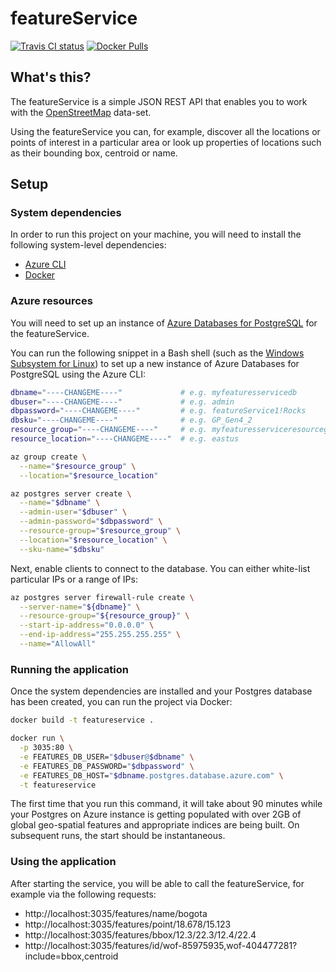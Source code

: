 # featureService #

[![Travis CI status](https://api.travis-ci.org/CatalystCode/featureService.svg?branch=master)](https://travis-ci.org/CatalystCode/featureService)
[![Docker Pulls](https://img.shields.io/docker/pulls/cwolff/featureservice.svg)](https://hub.docker.com/r/cwolff/featureservice/)

## What's this? ##

The featureService is a simple JSON REST API that enables you to work with the
[OpenStreetMap](https://www.openstreetmap.org/) data-set.

Using the featureService you can, for example, discover all the locations or
points of interest in a particular area or look up properties of locations such
as their bounding box, centroid or name.

## Setup ##

### System dependencies ###

In order to run this project on your machine, you will need to install the
following system-level dependencies:

- [Azure CLI](https://docs.microsoft.com/en-us/cli/azure/install-azure-cli?view=azure-cli-latest)
- [Docker](https://docs.docker.com/docker-for-windows/)

### Azure resources ###

You will need to set up an instance of [Azure Databases for PostgreSQL](https://azure.microsoft.com/en-us/services/postgresql/) for the featureService.

You can run the following snippet in a Bash shell (such as the [Windows Subsystem for Linux](https://docs.microsoft.com/en-us/windows/wsl/install-win10))
to set up a new instance of Azure Databases for PostgreSQL using the Azure CLI:

```sh
dbname="----CHANGEME----"             # e.g. myfeaturesservicedb
dbuser="----CHANGEME----"             # e.g. admin
dbpassword="----CHANGEME----"         # e.g. featureService1!Rocks
dbsku="----CHANGEME----"              # e.g. GP_Gen4_2
resource_group="----CHANGEME----"     # e.g. myfeaturesserviceresourcegroup
resource_location="----CHANGEME----"  # e.g. eastus

az group create \
  --name="$resource_group" \
  --location="$resource_location"

az postgres server create \
  --name="$dbname" \
  --admin-user="$dbuser" \
  --admin-password="$dbpassword" \
  --resource-group="$resource_group" \
  --location="$resource_location" \
  --sku-name="$dbsku"
```

Next, enable clients to connect to the database. You can either white-list particular
IPs or a range of IPs:

```sh
az postgres server firewall-rule create \
  --server-name="${dbname}" \
  --resource-group="${resource_group}" \
  --start-ip-address="0.0.0.0" \
  --end-ip-address="255.255.255.255" \
  --name="AllowAll"
```

### Running the application ###

Once the system dependencies are installed and your Postgres database has been
created, you can run the project via Docker:

```sh
docker build -t featureservice .

docker run \
  -p 3035:80 \
  -e FEATURES_DB_USER="$dbuser@$dbname" \
  -e FEATURES_DB_PASSWORD="$dbpassword" \
  -e FEATURES_DB_HOST="$dbname.postgres.database.azure.com" \
  -t featureservice
```

The first time that you run this command, it will take about 90 minutes while
your Postgres on Azure instance is getting populated with over 2GB of global
geo-spatial features and appropriate indices are being built. On subsequent
runs, the start should be instantaneous.

### Using the application ##

After starting the service, you will be able to call the featureService, for
example via the following requests:

- http://localhost:3035/features/name/bogota
- http://localhost:3035/features/point/18.678/15.123
- http://localhost:3035/features/bbox/12.3/22.3/12.4/22.4
- http://localhost:3035/features/id/wof-85975935,wof-404477281?include=bbox,centroid
